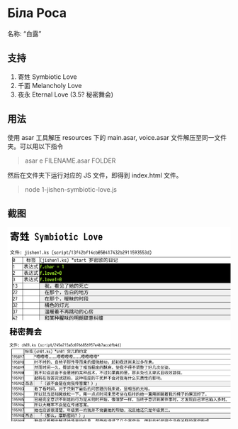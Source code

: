# Біла Роса

名称: “白露”

## 支持

1. 寄甡 Symbiotic Love
2. 千面 Melancholy Love
3. 夜永 Eternal Love
   (3.5? 秘密舞会)

## 用法

使用 asar 工具解压 resources 下的 main.asar, voice.asar 文件解压至同一文件夹。可以用以下指令

> asar e FILENAME.asar FOLDER

然后在文件夹下运行对应的 JS 文件，即得到 index.html 文件。

> node 1-jishen-symbiotic-love.js

## 截图

![](assets/screenshot-1.png)
![](assets/screenshot-2.png)
